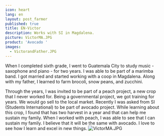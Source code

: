 ```yaml
---
icon: heart
lang: en
layout: post_farmer
published: true
title: EN-Victor
description: Works with SI in Magdalena.
picture: VictorMA.JPG
product: 'Avocado '
images:
  - VictorandFather.JPG
---
```

When I completed sixth grade, I went to Guatemala City to study music - saxophone and piano - for two years. I was able to be part of a marimba band. I got married and started working with a coop in Magdalena. Along with my father, I learned to farm brocoli, snow peans, and zucchini. 

Through the years, I was invited to be part of a peach project, a new crop that I never worked for. Being a governmental project, we got training for years. We would go sell to the local market. 
Recently I was asked from SI (Students International) to be part of avocado project. While learning about this crop, I found that has two harvest in a year and that can help me sustain my family. When I worked with peach, I was able to see that I can sustain my family. I believe that it will be the same with avocado. I love to see how I learn and excel in new things.
![VictorMA.JPG]({{site.baseurl}}/assets/img/VictorMA.JPG)


